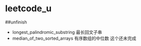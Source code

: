 # leetcode_u

##unfinish
*   longest_palindromic_substring   最长回文子串
*   median_of_two_sorted_arrays 有序数组的中位数 这个还未完成